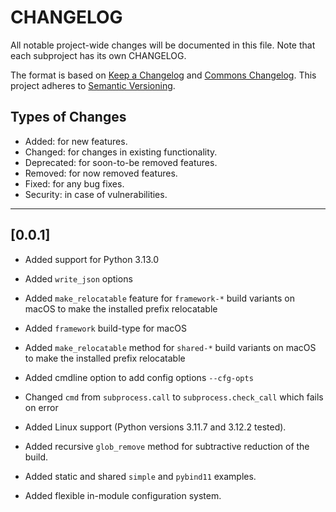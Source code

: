# CHANGELOG

All notable project-wide changes will be documented in this file. Note that each subproject has its own CHANGELOG.

The format is based on [Keep a Changelog](https://keepachangelog.com/en/1.0.0/) and [Commons Changelog](https://common-changelog.org). This project adheres to [Semantic Versioning](https://semver.org/spec/v2.0.0.html).

## Types of Changes

- Added: for new features.
- Changed: for changes in existing functionality.
- Deprecated: for soon-to-be removed features.
- Removed: for now removed features.
- Fixed: for any bug fixes.
- Security: in case of vulnerabilities.

---

## [0.0.1]

- Added support for Python 3.13.0

- Added `write_json` options

- Added `make_relocatable` feature for `framework-*` build variants on macOS to make the installed prefix relocatable

- Added `framework` build-type for macOS

- Added `make_relocatable` method for `shared-*` build variants on macOS to make the installed prefix relocatable

- Added cmdline option to add config options `--cfg-opts`

- Changed `cmd` from `subprocess.call` to `subprocess.check_call` which fails on error

- Added Linux support (Python versions 3.11.7 and 3.12.2 tested).

- Added recursive `glob_remove` method for subtractive reduction of the build.

- Added static and shared `simple` and `pybind11` examples.

- Added flexible in-module configuration system.
